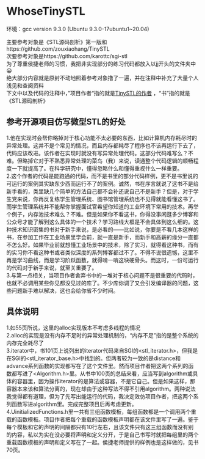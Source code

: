 # WhoseTinySTL
环境：gcc version 9.3.0 (Ubuntu 9.3.0-17ubuntu1~20.04) <br>

主要参考对象是《STL源码剖析》第一版和https://github.com/zouxiaohang/TinySTL <br>
次要参考对象是https://github.com/karottc/sgi-stl <br>
为了尊重侯捷老师的习惯，我把非实现部分的练习代码都放入以jj开头的文件夹中😀 <br>
绝大部分内容就是原封不动地照着参考对象撸了一遍，并在注释中补充了大量个人浅见和查阅资料 <br>
下文中以及代码的注释中，”项目作者“指的就是[TinySTL的作者](https://github.com/zouxiaohang) ，“书”指的就是《STL源码剖析》 <br>

## 参考开源项目仿写微型STL的好处
1.他在实现时会帮你略掉对于核心功能不太必要的东西，比如计算机内存耗尽时的异常处理。这并不是个常见的情况，而且内存都耗尽了程序也不该再运行下去了，代码应该改进。该作者在实现时就没有写异常处理代码。这部分代码难写么？不难。但略掉它对于不熟悉异常处理的菜鸟（我）来说，读通整个代码逻辑的顺畅程度一下就提高了。在科学研究中，懂得忽略什么和懂得重视什么一样重要。 <br>
2.这个作者的代码是能跑通的代码，而不是书里的部分代码样例，更不是书里说的可运行的案例其实缺东少西而运行不了的案例。诚然，书在序言就说了这书不是给新手看的，类里缺几个简单的方法自己都不会补还说自己不是新手？但是，对于学生党来说，你再反复练学生管理系统、图书馆管理系统也不见得就能看懂这书了。而学生管理系统并不能帮你掌握面试官希望你知道的工业环境下常用的技术。再举个例子，内存池技术难么？不难。但是如果你不看这书，你得没事闲逛多少博客和公众号才能了解到这么具体的一个技术？学习路线大框是不会具体到这么细的。这种技术知识密集的书对于新手来说，是必看的——比如说，你要是不看几本这样的书，在参加工作在工业场景里学会前，就一直是新手，而新手和高薪的缘分一直都不怎么好。如果毕业前就想懂工业场景中的技术，除了实习，就得看这种书，而有的实习你不看这种书或者类似深度的系列博客都过不了。不得不说很遗憾，这里不再是学习曲线，而是学习阶跃函数，就得啃一啃这块硬骨头。而这时，一份可运行的代码对于新手来说，就至关重要了。 <br>
3.与第一点相关，当项目作者舍弃书中的一堆对于核心问题不是很重要的代码时，也就不必调用某些你见都没见过的库了。不少库你调了又会引发编译器的问题，这些问题新手难以解决，这也会给你省不少时间。 <br>

## 具体说明
1.如55页所说，这里的alloc实现版本不考虑多线程的情况 <br>
2.alloc的实现是没有内存不足时的异常处理机制的，“内存不足”指的是整个系统的内存完全耗尽了 <br>
3.iterator中，书101页上说列出的iterator代码来自SGI的<stl_iterator.h>，但我是在SGI的<stl_iterator_base.h>中找到的。但两者较为一致的是distance和advance系列函数的实现都写在了这个文件里。然而项目作者把这两个系列的函数都写进了<Algorithm.h>里。从书中100页的总结来看，应当写到algorithm或具体的容器里，因为操作iterator的是算法或容器，不是它自己。但是如果这样，那容器本来该和算法分离的，现在却由于这种写法不得不引用algorithm。两种说法我觉得都有道理，但为了先写出能运行的代码，我决定效仿项目作者，把这两个系列函数写进algorithm里。完成完整项目后再考虑更新。 <br>
4.UinitializedFunctions.h里一共有三组函数模板，每组函数都是一个调用两个重载的函数模板。项目作者把每个重载的函数模板声明都在该文件里写了一遍。鉴于每个模板和它的声明的间隔都只有10行左右，且该文件只有这三组函数而没有别的内容，私以为实在没必要将声明和定义分开，于是自己书写时就把每组里的两个重载函数模板的声明和定义写在了一起。侯捷老师提供的样例也是这样做的，见书70页。
